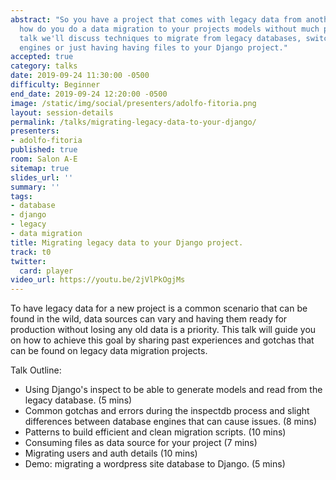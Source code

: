 ```yaml
---
abstract: "So you have a project that comes with legacy data from another platform,
  how do you do a data migration to your projects models without much pain? \nIn this
  talk we'll discuss techniques to migrate from legacy databases, switching database
  engines or just having having files to your Django project."
accepted: true
category: talks
date: 2019-09-24 11:30:00 -0500
difficulty: Beginner
end_date: 2019-09-24 12:20:00 -0500
image: /static/img/social/presenters/adolfo-fitoria.png
layout: session-details
permalink: /talks/migrating-legacy-data-to-your-django/
presenters:
- adolfo-fitoria
published: true
room: Salon A-E
sitemap: true
slides_url: ''
summary: ''
tags:
- database
- django
- legacy
- data migration
title: Migrating legacy data to your Django project.
track: t0
twitter:
  card: player
video_url: https://youtu.be/2jVlPkOgjMs
---
```


To have legacy data for a new project is a common scenario that can be found in the wild, data sources can vary and having them ready for production without losing any old data is a priority. This talk will guide you on how to achieve this goal by sharing past experiences and gotchas that can be found on legacy data migration projects.

Talk Outline:

- Using Django's inspect to be able to generate models and read from the legacy database. (5 mins)
- Common gotchas and errors during the inspectdb process and slight differences between database engines that can cause issues. (8 mins)
- Patterns to build efficient and clean migration scripts. (10 mins)
- Consuming files as data source for your project (7 mins)
- Migrating users and auth details (10 mins)
- Demo: migrating a wordpress site database  to Django. (5 mins)
